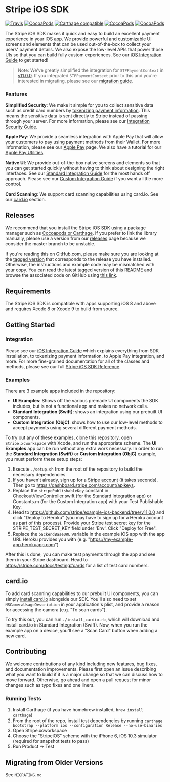 # Stripe iOS SDK

[![Travis](https://img.shields.io/travis/stripe/stripe-ios/master.svg?style=flat)](https://travis-ci.org/stripe/stripe-ios)
[![CocoaPods](https://img.shields.io/cocoapods/v/Stripe.svg?style=flat)](http://cocoapods.org/?q=author%3Astripe%20name%3Astripe)
[![Carthage compatible](https://img.shields.io/badge/Carthage-compatible-4BC51D.svg?style=flat)](https://github.com/Carthage/Carthage)
[![CocoaPods](https://img.shields.io/cocoapods/l/Stripe.svg?style=flat)](https://github.com/stripe/stripe-ios/blob/master/LICENSE)
[![CocoaPods](https://img.shields.io/cocoapods/p/Stripe.svg?style=flat)](https://github.com/stripe/stripe-ios#)

The Stripe iOS SDK makes it quick and easy to build an excellent payment experience in your iOS app. We provide powerful and customizable UI screens and elements that can be used out-of-the-box to collect your users' payment details. We also expose the low-level APIs that power those UIs so that you can build fully custom experiences. See our [iOS Integration Guide](https://stripe.com/docs/mobile/ios) to get started!

> Note: We've greatly simplified the integration for `STPPaymentContext` in [v11.0.0](https://github.com/stripe/stripe-ios/releases/v11.0.0). If you integrated `STPPaymentContext` prior to this and you're interested in migrating, please see our [migration guide](https://github.com/stripe/stripe-ios/blob/master/MIGRATING.md#migration-from-versions--1100).

### Features

**Simplified Security**: We make it simple for you to collect sensitive data such as credit card numbers by [tokenizing payment information](https://stripe.com/docs/quickstart#collecting-payment-information). This means the sensitive data is sent directly to Stripe instead of passing through your server. For more information, please see our [Integration Security Guide](https://stripe.com/docs/security).

**Apple Pay**: We provide a seamless integration with Apple Pay that will allow your customers to pay using payment methods from their Wallet. For more information, please see our [Apple Pay](https://stripe.com/apple-pay) page. We also have a tutorial for our [Apple Pay Utilities](https://stripe.com/docs/mobile/ios/custom#apple-pay).

**Native UI**: We provide out-of-the-box native screens and elements so that you can get started quickly without having to think about designing the right interfaces. See our [Standard Integration Guide](https://stripe.com/docs/mobile/ios/standard) for the most hands off approach. Please see our [Custom Integration Guide](https://stripe.com/docs/mobile/ios/custom) if you want a little more control.

**Card Scanning**: We support card scanning capabilities using card.io. See our [card.io](#cardio) section.

## Releases

We recommend that you install the Stripe iOS SDK using a package manager such as [Cocoapods or Carthage](https://stripe.com/docs/mobile/ios#getting-started). If you prefer to link the library manually, please use a version from our [releases](https://github.com/stripe/stripe-ios/releases) page because we consider the master branch to be unstable.

If you're reading this on GitHub.com, please make sure you are looking at the [tagged version](https://github.com/stripe/stripe-ios/tags) that corresponds to the release you have installed. Otherwise, the instructions and example code may be mismatched with your copy. You can read the latest tagged version of this README and browse the associated code on GitHub using
[this link](https://github.com/stripe/stripe-ios/tree/v11.5.0).

## Requirements

The Stripe iOS SDK is compatible with apps supporting iOS 8 and above and requires Xcode 8 or Xcode 9 to build from source.

## Getting Started

### Integration

Please see our [iOS Integration Guide](https://stripe.com/docs/mobile/ios) which explains everything from SDK installation, to tokenizing payment information, to Apple Pay integration, and more. For more fine-grained documentation for all of the classes and methods, please see our full [Stripe iOS SDK Reference](http://stripe.github.io/stripe-ios/docs/index.html).

### Examples

There are 3 example apps included in the repository:

- **UI Examples**: Shows off the various premade UI components the SDK includes, but is not a functional app and makes no network calls.
- **Standard Integration (Swift)**: shows an integration using our prebuilt UI components.
- **Custom Integration (ObjC)**: shows how to use our low-level methods to accept payments using several different payment methods.

To try out any of these examples, clone this repository, open `Stripe.xcworkspace` with Xcode, and run the appropriate scheme. The **UI Examples** app can be run without any extra work necessary. In order to run the **Standard Integration (Swift)** or **Custom Integration (ObjC)** example, you must perform these setup steps:

1. Execute `./setup.sh` from the root of the repository to build the necessary dependencies.
2. If you haven't already, sign up for a [Stripe account](https://dashboard.stripe.com/register) (it takes seconds). Then go to https://dashboard.stripe.com/account/apikeys.
3. Replace the `stripePublishableKey` constant in CheckoutViewController.swift (for the Standard Integration app) or Constants.m (for the Custom Integration app) with your Test Publishable Key.
4. Head to https://github.com/stripe/example-ios-backend/tree/v11.0.0 and click "Deploy to Heroku" (you may have to sign up for a Heroku account as part of this process). Provide your Stripe test secret key for the STRIPE_TEST_SECRET_KEY field under 'Env'. Click "Deploy for Free".
5. Replace the `backendBaseURL` variable in the example iOS app with the app URL Heroku provides you with (e.g. "https://my-example-app.herokuapp.com")

After this is done, you can make test payments through the app and see them in your Stripe dashboard. Head to https://stripe.com/docs/testing#cards for a list of test card numbers.

## card.io

To add card scanning capabilities to our prebuilt UI components, you can simply [install card.io](https://github.com/card-io/card.io-iOS-SDK#setup) alongside our SDK. You'll also need to set `NSCameraUsageDescription` in your application's plist, and provide a reason for accessing the camera (e.g. "To scan cards").

To try this out, you can run `./install_cardio.rb`, which will download and install card.io in Standard Integration (Swift). Now, when you run the example app on a device, you'll see a "Scan Card" button when adding a new card.

## Contributing

We welcome contributions of any kind including new features, bug fixes, and documentation improvements. Please first open an issue describing what you want to build if it is a major change so that we can discuss how to move forward. Otherwise, go ahead and open a pull request for minor changes such as typo fixes and one liners.

### Running Tests

1. Install Carthage (if you have homebrew installed, `brew install carthage`)
2. From the root of the repo, install test dependencies by running `carthage bootstrap --platform ios --configuration Release --no-use-binaries`
3. Open Stripe.xcworkspace
4. Choose the "StripeiOS" scheme with the iPhone 6, iOS 10.3 simulator (required for snapshot tests to pass)
5. Run Product -> Test

## Migrating from Older Versions

See `MIGRATING.md`

